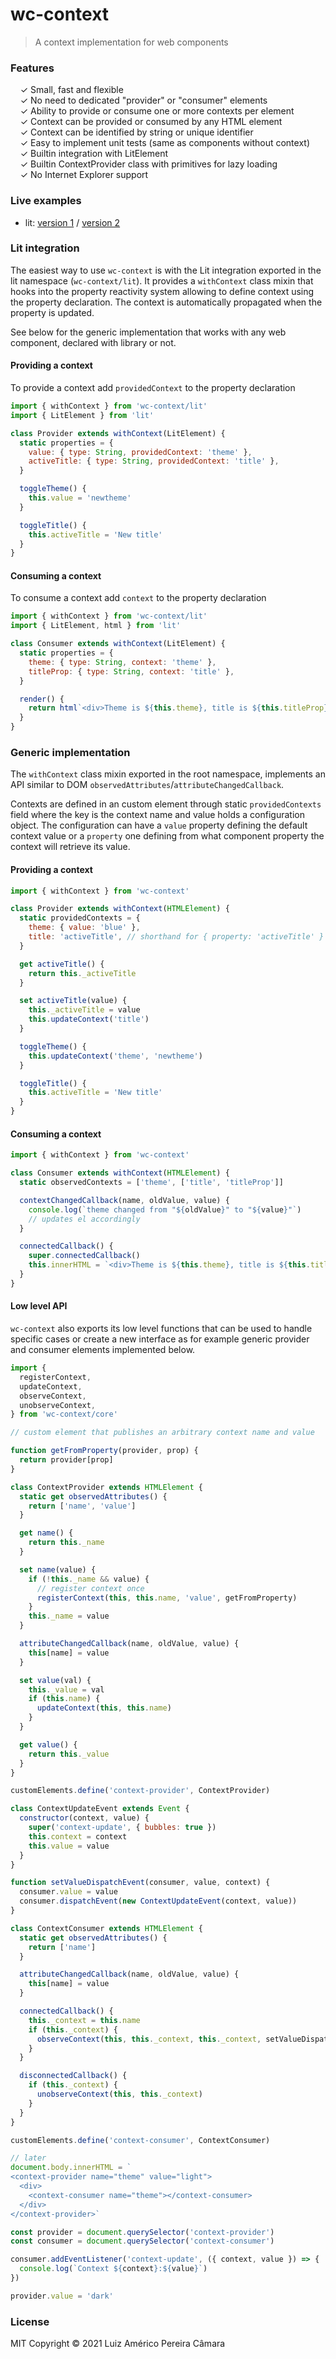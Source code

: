 # wc-context

> A context implementation for web components

### Features

&nbsp; &nbsp; ✓ Small, fast and flexible<br>
&nbsp; &nbsp; ✓ No need to dedicated "provider" or "consumer" elements<br>
&nbsp; &nbsp; ✓ Ability to provide or consume one or more contexts per element<br>
&nbsp; &nbsp; ✓ Context can be provided or consumed by any HTML element<br>
&nbsp; &nbsp; ✓ Context can be identified by string or unique identifier<br>
&nbsp; &nbsp; ✓ Easy to implement unit tests (same as components without context)<br>
&nbsp; &nbsp; ✓ Builtin integration with LitElement<br>
&nbsp; &nbsp; ✓ Builtin ContextProvider class with primitives for lazy loading<br>
&nbsp; &nbsp; ✓ No Internet Explorer support<br>

### Live examples

- lit: [version 1](https://codesandbox.io/s/8n89qz95q2) /
  [version 2](https://codesandbox.io/s/wq6jyo3jvw)

### Lit integration

The easiest way to use `wc-context` is with the Lit integration exported in the lit namespace (`wc-context/lit`). It provides a `withContext` class mixin that hooks into the property reactivity system allowing to define context using the property declaration. The context is automatically propagated when the property is updated.

See below for the generic implementation that works with any web component, declared with library or not.

#### Providing a context

To provide a context add `providedContext` to the property declaration

```javascript
import { withContext } from 'wc-context/lit'
import { LitElement } from 'lit'

class Provider extends withContext(LitElement) {
  static properties = {
    value: { type: String, providedContext: 'theme' },
    activeTitle: { type: String, providedContext: 'title' },
  }

  toggleTheme() {
    this.value = 'newtheme'
  }

  toggleTitle() {
    this.activeTitle = 'New title'
  }
}
```

#### Consuming a context

To consume a context add `context` to the property declaration

```javascript
import { withContext } from 'wc-context/lit'
import { LitElement, html } from 'lit'

class Consumer extends withContext(LitElement) {
  static properties = {
    theme: { type: String, context: 'theme' },
    titleProp: { type: String, context: 'title' },
  }

  render() {
    return html`<div>Theme is ${this.theme}, title is ${this.titleProp}</div>`
  }
}
```

### Generic implementation

The `withContext` class mixin exported in the root namespace, implements an API similar to DOM `observedAttributes`/`attributeChangedCallback`.

Contexts are defined in an custom element through static `providedContexts` field where the key is the context name and value holds a configuration object. The configuration can have a `value` property defining the default context value or a `property` one defining from what component property the context will retrieve its value.

#### Providing a context

```javascript
import { withContext } from 'wc-context'

class Provider extends withContext(HTMLElement) {
  static providedContexts = {
    theme: { value: 'blue' },
    title: 'activeTitle', // shorthand for { property: 'activeTitle' }
  }

  get activeTitle() {
    return this._activeTitle
  }

  set activeTitle(value) {
    this._activeTitle = value
    this.updateContext('title')
  }

  toggleTheme() {
    this.updateContext('theme', 'newtheme')
  }

  toggleTitle() {
    this.activeTitle = 'New title'
  }
}
```

#### Consuming a context

```javascript
import { withContext } from 'wc-context'

class Consumer extends withContext(HTMLElement) {
  static observedContexts = ['theme', ['title', 'titleProp']]

  contextChangedCallback(name, oldValue, value) {
    console.log(`theme changed from "${oldValue}" to "${value}"`)
    // updates el accordingly
  }

  connectedCallback() {
    super.connectedCallback()
    this.innerHTML = `<div>Theme is ${this.theme}, title is ${this.titleProp}</div>`
  }
}
```

#### Low level API

`wc-context` also exports its low level functions that can be used to handle specific cases or create a new interface as for example generic provider and consumer elements implemented below.

```javascript
import {
  registerContext,
  updateContext,
  observeContext,
  unobserveContext,
} from 'wc-context/core'

// custom element that publishes an arbitrary context name and value

function getFromProperty(provider, prop) {
  return provider[prop]
}

class ContextProvider extends HTMLElement {
  static get observedAttributes() {
    return ['name', 'value']
  }

  get name() {
    return this._name
  }

  set name(value) {
    if (!this._name && value) {
      // register context once
      registerContext(this, this.name, 'value', getFromProperty)
    }
    this._name = value
  }

  attributeChangedCallback(name, oldValue, value) {
    this[name] = value
  }

  set value(val) {
    this._value = val
    if (this.name) {
      updateContext(this, this.name)
    }
  }

  get value() {
    return this._value
  }
}

customElements.define('context-provider', ContextProvider)

class ContextUpdateEvent extends Event {
  constructor(context, value) {
    super('context-update', { bubbles: true })
    this.context = context
    this.value = value
  }
}

function setValueDispatchEvent(consumer, value, context) {
  consumer.value = value
  consumer.dispatchEvent(new ContextUpdateEvent(context, value))
}

class ContextConsumer extends HTMLElement {
  static get observedAttributes() {
    return ['name']
  }

  attributeChangedCallback(name, oldValue, value) {
    this[name] = value
  }

  connectedCallback() {
    this._context = this.name
    if (this._context) {
      observeContext(this, this._context, this._context, setValueDispatchEvent)
    }
  }

  disconnectedCallback() {
    if (this._context) {
      unobserveContext(this, this._context)
    }
  }
}

customElements.define('context-consumer', ContextConsumer)

// later
document.body.innerHTML = `
<context-provider name="theme" value="light">
  <div>
    <context-consumer name="theme"></context-consumer>
  </div>
</context-provider>`

const provider = document.querySelector('context-provider')
const consumer = document.querySelector('context-consumer')

consumer.addEventListener('context-update', ({ context, value }) => {
  console.log(`Context ${context}:${value}`)
})

provider.value = 'dark'
```

### License

MIT
Copyright © 2021 Luiz Américo Pereira Câmara
